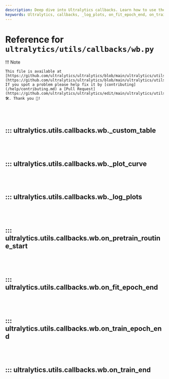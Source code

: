 ```yaml
---
description: Deep dive into Ultralytics callbacks. Learn how to use the _log_plots, on_fit_epoch_end, and on_train_end functions effectively.
keywords: Ultralytics, callbacks, _log_plots, on_fit_epoch_end, on_train_end
---
```


# Reference for `ultralytics/utils/callbacks/wb.py`

!!! Note

    This file is available at [https://github.com/ultralytics/ultralytics/blob/main/ultralytics/utils/callbacks/wb.py](https://github.com/ultralytics/ultralytics/blob/main/ultralytics/utils/callbacks/wb.py). If you spot a problem please help fix it by [contributing](/help/contributing.md) a [Pull Request](https://github.com/ultralytics/ultralytics/edit/main/ultralytics/utils/callbacks/wb.py) 🛠️. Thank you 🙏!

<br><br>

## ::: ultralytics.utils.callbacks.wb._custom_table

<br><br>

## ::: ultralytics.utils.callbacks.wb._plot_curve

<br><br>

## ::: ultralytics.utils.callbacks.wb._log_plots

<br><br>

## ::: ultralytics.utils.callbacks.wb.on_pretrain_routine_start

<br><br>

## ::: ultralytics.utils.callbacks.wb.on_fit_epoch_end

<br><br>

## ::: ultralytics.utils.callbacks.wb.on_train_epoch_end

<br><br>

## ::: ultralytics.utils.callbacks.wb.on_train_end

<br><br>
